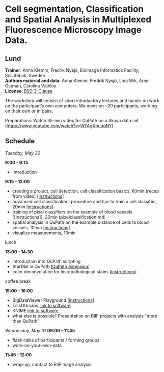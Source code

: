 # Cell segmentation, Classification and Spatial Analysis in Multiplexed Fluorescence Microscopy Image Data.
## Lund
**Trainer**: Anna Klemm, Fredrik Nysjö, BioImage Informatics Facility, SciLifeLab, Sweden  
**Authors material and data**: Anna Klemm, Fredrik Nysjö, Lina Wik, Arne Östman, Carolina Wählby  
**License**: [BSD 3-Clause](LICENSE.md)  

The workshop will consist of short introductory lectures and hands-on work on the participant’s own computers. We envision ~20 participants, working on their own or in pairs.

Preparations: Watch 35-min video for QuPath on a Akoya data set (https://www.youtube.com/watch?v=WTAgXpuuqNY)

## Schedule
*Tuesday, May 30*

**9:00 - 9:15**  
* Introduction

**9:15 - 12:00**
* creating a project, cell detection, cell classification basics, 60min (recap from video) [[instructions]](multiplexed_celldetection_cellclassification.md#qupath-instructions-for-workshop)
* advanced cell classification: procedure and tips to train a cell classifier, 20min [[instructions]](multiplexed_celldetection_cellclassification.md#strategies-for-creating-classifiers)   
* training of pixel classifiers on the example of blood vessels [[instructions]], 20min (pixelclassification.md)
* spatial analysis in QuPath on the example distance of cells to blood vessels, 10min [[instructions]](pixelclassification.md#spatial-analysis)
* visualize measurements, 10min

lunch
 
**13:00 - 14:30**
* introduction into QuPath scripting
* StarDist in QuPath [[QuPath extension]](https://github.com/qupath/qupath-extension-stardist)
* color deconvolution for histopathological stains [[instructions]](dataset2_brightfield.md)

coffee break

**15:00 - 16:00**
* BigDataViewer Playground [[instructions]](bdvPlayground.md)
* TissUUmaps [link to software](https://tissuumaps.github.io/)
* KNIME [link to software](https://www.knime.com/)
* what else is possible? Presentation on BIIF projects with analysis "more than QuPath"


*Wednesday, May 31*
**09:00 - 11:45**
* flash-talks of participants / forming groups
* work-on-your-own-data

 
**11:45 - 12:00**
* wrap-up, contact to BIIFimage analysis







